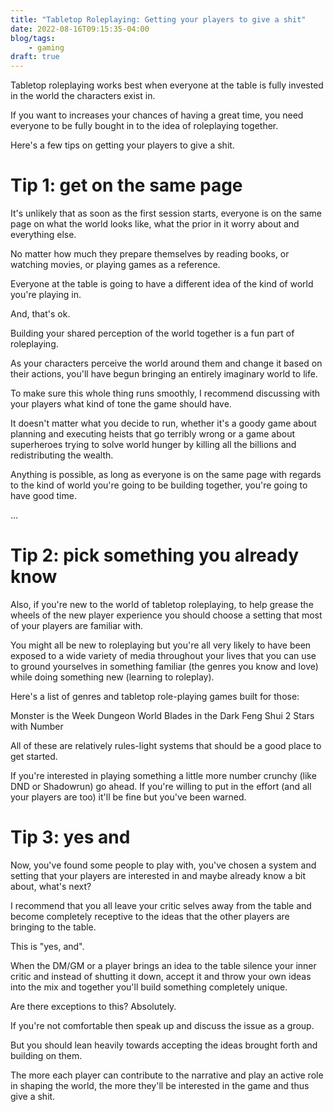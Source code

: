 ```yaml
---
title: "Tabletop Roleplaying: Getting your players to give a shit"
date: 2022-08-16T09:15:35-04:00
blog/tags:
    - gaming
draft: true
---
```


Tabletop roleplaying works best when everyone at the table is fully invested in the world the characters exist in.

If you want to increases your chances of having a great time, you need everyone to be fully bought in to the idea of roleplaying together.

Here's a few tips on getting your players to give a shit.

# Tip 1: get on the same page

It's unlikely that as soon as the first session starts, everyone is on the same page on what the world looks like, what the prior in it worry about and everything else.

No matter how much they prepare themselves by reading books, or watching movies, or playing games as a reference.

Everyone at the table is going to have a different idea of the kind of world you're playing in.

And, that's ok.

Building your shared perception of the world together is a fun part of roleplaying.

As your characters perceive the world around them and change it based on their actions, you'll have begun bringing an entirely imaginary world to life.

To make sure this whole thing runs smoothly, I recommend discussing with your players what kind of tone the game should have.

It doesn't matter what you decide to run, whether it's a goody game about planning and executing heists that go terribly wrong or a game about superheroes trying to solve world hunger by killing all the billions and redistributing the wealth.

Anything is possible, as long as everyone is on the same page with regards to the kind of world you're going to be building together, you're going to have good time.

...

# Tip 2: pick something you already know

Also, if you're new to the world of tabletop roleplaying, to help grease the wheels of the new player experience you should choose a setting that most of your players are familiar with.

You might all be new to roleplaying but you're all very likely to have been exposed to a wide variety of media throughout your lives that you can use to ground yourselves in something familiar (the genres you know and love) while doing something new (learning to roleplay).

Here's a list of genres and tabletop role-playing games built for those:

Monster is the Week
Dungeon World
Blades in the Dark
Feng Shui 2
Stars with Number


All of these are relatively rules-light systems that should be a good place to get started.

If you're interested in playing something a little more number crunchy (like DND or Shadowrun) go ahead. If you're willing to put in the effort (and all your players are too) it'll be fine but you've been warned.

# Tip 3: yes and

Now, you've found some people to play with, you've chosen a system and setting that your players are interested in and maybe already know a bit about, what's next?

I recommend that you all leave your critic selves away from the table and become completely receptive to the ideas that the other players are bringing to the table.

This is "yes, and".

When the DM/GM or a player brings an idea to the table silence your inner critic and instead of shutting it down, accept it and throw your own ideas into the mix and together you'll build something completely unique.

Are there exceptions to this? Absolutely.

If you're not comfortable then speak up and discuss the issue as a group.

But you should lean heavily towards accepting the ideas brought forth and building on them.

The more each player can contribute to the narrative and play an active role in shaping the world, the more they'll be interested in the game and thus give a shit.

